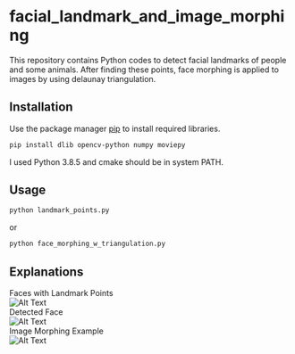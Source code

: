 # facial_landmark_and_image_morphing
This repository contains Python codes to detect facial landmarks of people and some animals. After finding these points, face morphing is applied to images by using delaunay triangulation.  
## Installation  
Use the package manager [pip](https://pip.pypa.io/en/stable/) to install required libraries.  
```bash
pip install dlib opencv-python numpy moviepy
```
I used Python 3.8.5 and cmake should be in system PATH.  
## Usage  
```bash
python landmark_points.py
```  
or  
```bash
python face_morphing_w_triangulation.py
```  
## Explanations  
Faces with Landmark Points  
![Alt Text](https://github.com/emreslyn/facial_landmark_and_image_morphing/blob/main/outputs/part1_with_landmarks_collage.png)  
Detected Face  
![Alt Text](https://github.com/emreslyn/facial_landmark_and_image_morphing/blob/main/outputs/part1_with_rectangle_kimbodnia.png)  
Image Morphing  Example  
![Alt Text](https://github.com/emreslyn/facial_landmark_and_image_morphing/blob/main/outputs/transformation.gif)  
